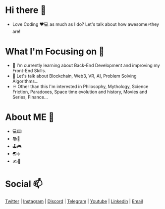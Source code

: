 # Hi there 👋

- Love Coding ❤️💻 as much as I do? Let's talk about how awesome⚡they are!

# What I'm Focusing on 🌱

- 👯 I’m currently learning about Back-End Development and improving my Front-End Skills. 
- 💬 Let's talk about Blockchain, Web3, VR, AI, Problem Solving Algorithms...
- ♾️ Other than this I'm interested in Philosophy, Mythology, Science Friction, Paradoxes, Space time evolution and history, Movies and Series, Finance...

# About ME 🤔

- 💻⌨️
- 📚📖
- 🕹🎮
- 🌏✈️
- ✍️📓

# Social 📫
<a href="https://www.twitter.com/a_nuragjain" >Twitter</a> | <a href="https://www.twitter.com/a_nuragjain">Instagram</a> | <a href="#">Discord</a> | <a href="https://www.t.me/a_nuragjain">Telegram</a> | <a href="https://www.youtube.com/channel/UCCEd86oQN9DQcgespRrmT2A">Youtube</a> | <a href="https://linkedin.com/in/anuragjain-in">Linkedin</a> | <a href="mailto:itsanuragjain.03@gmail.com">Email</a>  
